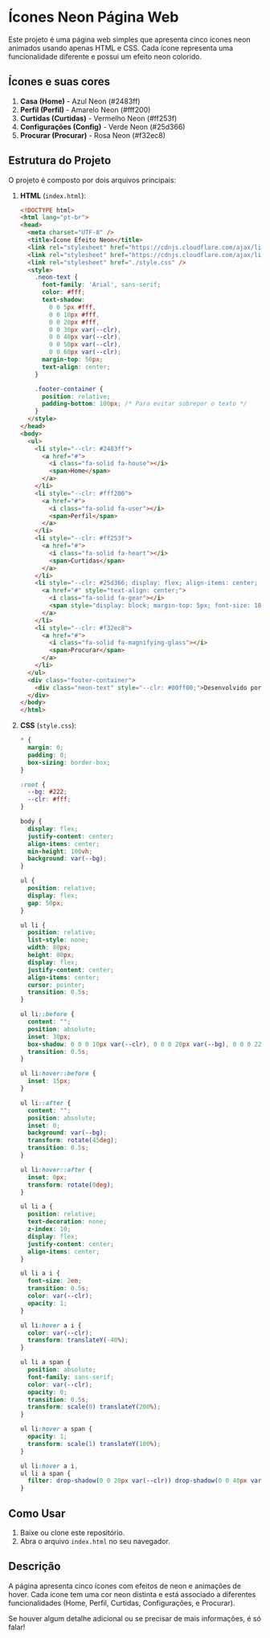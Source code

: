 # Ícones Neon Página Web

Este projeto é uma página web simples que apresenta cinco ícones neon animados usando apenas HTML e CSS. Cada ícone representa uma funcionalidade diferente e possui um efeito neon colorido.

## Ícones e suas cores

1. **Casa (Home)** - Azul Neon (#2483ff)
2. **Perfil (Perfil)** - Amarelo Neon (#fff200)
3. **Curtidas (Curtidas)** - Vermelho Neon (#ff253f)
4. **Configurações (Config)** - Verde Neon (#25d366)
5. **Procurar (Procurar)** - Rosa Neon (#f32ec8)

## Estrutura do Projeto

O projeto é composto por dois arquivos principais:

1. **HTML** (`index.html`):
    ```html
    <!DOCTYPE html>
    <html lang="pt-br">
    <head>
      <meta charset="UTF-8" />
      <title>Ícone Efeito Neon</title>
      <link rel="stylesheet" href="https://cdnjs.cloudflare.com/ajax/libs/meyer-reset/2.0/reset.min.css" />
      <link rel="stylesheet" href="https://cdnjs.cloudflare.com/ajax/libs/font-awesome/6.5.1/css/all.min.css" />
      <link rel="stylesheet" href="./style.css" />
      <style>
        .neon-text {
          font-family: 'Arial', sans-serif;
          color: #fff;
          text-shadow:
            0 0 5px #fff,
            0 0 10px #fff,
            0 0 20px #fff,
            0 0 30px var(--clr),
            0 0 40px var(--clr),
            0 0 50px var(--clr),
            0 0 60px var(--clr);
          margin-top: 50px;
          text-align: center;
        }

        .footer-container {
          position: relative;
          padding-bottom: 100px; /* Para evitar sobrepor o texto */
        }
      </style>
    </head>
    <body>
      <ul>
        <li style="--clr: #2483ff">
          <a href="#">
            <i class="fa-solid fa-house"></i>
            <span>Home</span>
          </a>
        </li>
        <li style="--clr: #fff200">
          <a href="#">
            <i class="fa-solid fa-user"></i>
            <span>Perfil</span>
          </a>
        </li>
        <li style="--clr: #ff253f">
          <a href="#">
            <i class="fa-solid fa-heart"></i>
            <span>Curtidas</span>
          </a>
        </li>
        <li style="--clr: #25d366; display: flex; align-items: center; justify-content: center;">
          <a href="#" style="text-align: center;">
            <i class="fa-solid fa-gear"></i>
            <span style="display: block; margin-top: 5px; font-size: 18px;">Config</span>
          </a>
        </li>
        <li style="--clr: #f32ec8">
          <a href="#">
            <i class="fa-solid fa-magnifying-glass"></i>
            <span>Procurar</span>
          </a>
        </li>
      </ul>
      <div class="footer-container">
        <div class="neon-text" style="--clr: #00ff00;">Desenvolvido por Deu um Batista</div>
      </div>
    </body>
    </html>
    ```

2. **CSS** (`style.css`):
    ```css
    * {
      margin: 0;
      padding: 0;
      box-sizing: border-box;
    }

    :root {
      --bg: #222;
      --clr: #fff;
    }

    body {
      display: flex;
      justify-content: center;
      align-items: center;
      min-height: 100vh;
      background: var(--bg);
    }

    ul {
      position: relative;
      display: flex;
      gap: 50px;
    }

    ul li {
      position: relative;
      list-style: none;
      width: 80px;
      height: 80px;
      display: flex;
      justify-content: center;
      align-items: center;
      cursor: pointer;
      transition: 0.5s;
    }

    ul li::before {
      content: "";
      position: absolute;
      inset: 30px;
      box-shadow: 0 0 0 10px var(--clr), 0 0 0 20px var(--bg), 0 0 0 22px var(--clr);
      transition: 0.5s;
    }

    ul li:hover::before {
      inset: 15px;
    }

    ul li::after {
      content: "";
      position: absolute;
      inset: 0;
      background: var(--bg);
      transform: rotate(45deg);
      transition: 0.5s;
    }

    ul li:hover::after {
      inset: 0px;
      transform: rotate(0deg);
    }

    ul li a {
      position: relative;
      text-decoration: none;
      z-index: 10;
      display: flex;
      justify-content: center;
      align-items: center;
    }

    ul li a i {
      font-size: 2em;
      transition: 0.5s;
      color: var(--clr);
      opacity: 1;
    }

    ul li:hover a i {
      color: var(--clr);
      transform: translateY(-40%);
    }

    ul li a span {
      position: absolute;
      font-family: sans-serif;
      color: var(--clr);
      opacity: 0;
      transition: 0.5s;
      transform: scale(0) translateY(200%);
    }

    ul li:hover a span {
      opacity: 1;
      transform: scale(1) translateY(100%);
    }

    ul li:hover a i,
    ul li a span {
      filter: drop-shadow(0 0 20px var(--clr)) drop-shadow(0 0 40px var(--clr)) drop-shadow(0 0 60px var(--clr));
    }
    ```

## Como Usar

1. Baixe ou clone este repositório.
2. Abra o arquivo `index.html` no seu navegador.

## Descrição

A página apresenta cinco ícones com efeitos de neon e animações de hover. Cada ícone tem uma cor neon distinta e está associado a diferentes funcionalidades (Home, Perfil, Curtidas, Configurações, e Procurar).

Se houver algum detalhe adicional ou se precisar de mais informações, é só falar!
